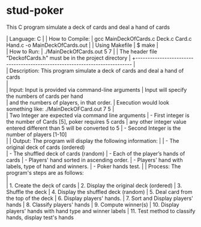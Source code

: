 # stud-poker
This C program simulate a deck of cards and deal a hand of cards

|       Language:  C
|
|       How to Compile:
| 	gcc MainDeckOfCards.c Deck.c Card.c Hand.c  -o MainDeckOfCards.out
|
|       Using Makefile
|       $ make
| 	
|       How to Run:
|       ./MainDeckOfCards.out 5 7
|
|       The header file "DeckofCards.h" must be in the project directory
|  +---------------------------------------------------------------------------- 
|  
|  Description: This program simulate a deck of cards and deal a hand of cards              
|  
|  Input: Input is provided via command-line arguments
|         Input will specify the numbers of cards per hand  
|         and the numbers of players, in that order. 
|         Execution would look something like: ./MainDeckOFCard.out 7 5
|                
|      Two Integer are expected via command line arguments 
|      - First integer is the number of Cards [5], poker requires 5 cards
|        any other integer value entered different than 5 will be converted to 5 
|      - Second Integer is the number of players [1-10]              
| 
|  Output:   The program will display the following information:
|
|                 - The original deck of cards (ordered)  
|                 - The shuffled deck of cards (random)
|                 - Each of the player’s hands of cards
|                 - Players' hand sorted in ascending order.
|                 - Players' hand with labels, type of hand and winners.
|                 - Poker hands test. 
|
|  Process:  The program's steps are as follows:  
|  
|              1.  Create the deck of cards
|              2.  Display the original deck (ordered) 
|              3.  Shuffle the deck
|              4.  Display the shuffled deck (random) 
|              5.  Deal card from the top of the deck
|              6.  Display players' hands. 
|              7.  Sort and Display players' hands
|              8.  Classify players' hands
|              9.  Compute winner(s)
|             10.  Display players' hands with hand type and winner labels
|             11.  Test method to classify hands, display test's hands
